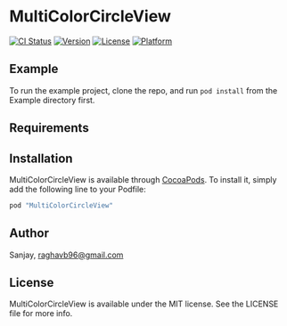 # MultiColorCircleView

[![CI Status](http://img.shields.io/travis/Sanjay/MultiColorCircleView.svg?style=flat)](https://travis-ci.org/Sanjay/MultiColorCircleView)
[![Version](https://img.shields.io/cocoapods/v/MultiColorCircleView.svg?style=flat)](http://cocoapods.org/pods/MultiColorCircleView)
[![License](https://img.shields.io/cocoapods/l/MultiColorCircleView.svg?style=flat)](http://cocoapods.org/pods/MultiColorCircleView)
[![Platform](https://img.shields.io/cocoapods/p/MultiColorCircleView.svg?style=flat)](http://cocoapods.org/pods/MultiColorCircleView)

## Example

To run the example project, clone the repo, and run `pod install` from the Example directory first.

## Requirements

## Installation

MultiColorCircleView is available through [CocoaPods](http://cocoapods.org). To install
it, simply add the following line to your Podfile:

```ruby
pod "MultiColorCircleView"
```

## Author

Sanjay, raghavb96@gmail.com

## License

MultiColorCircleView is available under the MIT license. See the LICENSE file for more info.
